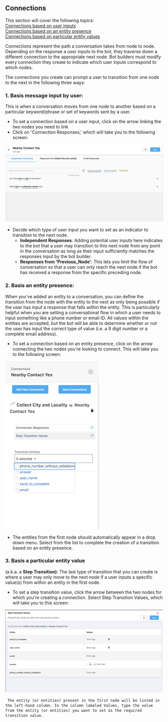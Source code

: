 ## Connections
This section will cover the following topics:  
[Connections based on user inputs](#basis-message-input-by-user)  
[Connections based on an entity presence](#basis-an-entity-presence)  
[Connections based on particular entity values](#basis-a-particular-entity-value)  

Connections represent the path a conversation takes from node to node. Depending on the response a user inputs to the bot, they traverse down a different connection to the appropriate next node. Bot builders must modify every connection they create to indicate which user inputs correspond to which nodes.  

The connections you create can prompt a user to transition from one node to the next in the following three ways:

### 1. Basis message input by user: 
This is when a conversation moves from one node to another based on a particular keyword/phrase or set of keywords sent by a user.

   - To set a connection based on a user input, click on the arrow linking the two nodes you need to link
   - Click on 'Connection Responses,' which will take you to the following screen:
   
![transition connections](transition_messages.png)
   
   - Decide which type of user input you want to set as an indicator to transition to the next node. 
     - **Independent Responses**: Adding potential user inputs here indicates to the bot that a user may transition to this next node from any point in the conversation as long as their input sufficiently matches the responses input by the bot builder. 
     - **Responses from 'Previous_Node'**: This lets you limit the flow of conversation so that a user can only reach the next node if the bot has received a response from the specific preceding node.

### 2. Basis an entity presence: 
When you’ve added an entity to a conversation, you can define the transition from the node with the entity to the next as only being possible if the user has input a response that falls within the entity. This is particularly helpful when you are setting a conversational flow in which a user needs to input something like a phone number or email ID. All values within the entities are accepted, but the bot will be able to determine whether or not the user has input the correct type of value (i.e. a 9 digit number or a complete email address). 

   - To set a connection based on an entity presence, click on the arrow connecting the two nodes you're looking to connect. This will take you to the following screen: 

  ![transition entity](transition_entity.png)

   - The entities from the first node should automatically appear in a drop down menu. Select from the list to complete the creation of a transition based on an entity presence. 

### 3. Basis a particular entity value
(a.k.a. a **Step Transition)**: The last type of transition that you can create is where a user may only move to the next node if a user inputs a specific value(s) from within an entity in the first node. 

   - To set a step transition value, click the arrow between the two nodes for which you're creating a connection. Select Step Transition Values, which will take you to this screen: 

![transition entity value](transition_entity_values.png)

     The entity (or entities) present in the first node will be listed in the left-hand column. In the column labeled Values, type the value from the entity (or entities) you want to set as the required transition value. 

